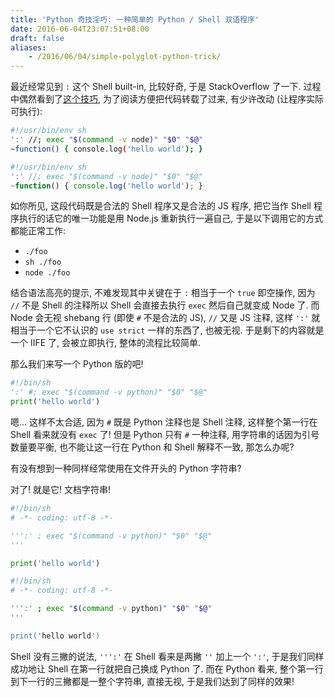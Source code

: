 ```yaml
---
title: 'Python 奇技淫巧: 一种简单的 Python / Shell 双语程序'
date: 2016-06-04T23:07:51+08:00
draft: false
aliases:
    - /2016/06/04/simple-polyglot-python-trick/
---
```


最近经常见到 `:` 这个 Shell built-in, 比较好奇, 于是 StackOverflow 了一下.
过程中偶然看到了[这个技巧][js-polyglot-answer], 为了阅读方便把代码转载了过来,
有少许改动 (让程序实际可执行):

[js-polyglot-answer]: http://stackoverflow.com/a/34534006

```sh
#!/usr/bin/env sh
':' //; exec "$(command -v node)" "$0" "$@"
~function() { console.log('hello world'); }
```

```js
#!/usr/bin/env sh
':' //; exec "$(command -v node)" "$0" "$@"
~function() { console.log('hello world'); }
```

如你所见, 这段代码既是合法的 Shell 程序又是合法的 JS 程序, 把它当作 Shell
程序执行的话它的唯一功能是用 Node.js 重新执行一遍自己, 于是以下调用它的方式都能正常工作:

* `./foo`
* `sh ./foo`
* `node ./foo`

结合语法高亮的提示, 不难发现其中关键在于 `:` 相当于一个 `true` 即空操作,
因为 `//` 不是 Shell 的注释所以 Shell 会直接去执行 `exec` 然后自己就变成 Node
了. 而 Node 会无视 shebang 行 (即使 `#` 不是合法的 JS), `//` 又是 JS 注释,
这样 `':'` 就相当于一个它不认识的 `use strict` 一样的东西了, 也被无视.
于是剩下的内容就是一个 IIFE 了, 会被立即执行, 整体的流程比较简单.

那么我们来写一个 Python 版的吧!

```python
#!/bin/sh
':' #; exec "$(command -v python)" "$0" "$@"
print('hello world')
```

嗯... 这样不太合适, 因为 `#` 既是 Python 注释也是 Shell 注释, 这样整个第一行在
Shell 看来就没有 `exec` 了! 但是 Python 只有 `#` 一种注释,
用字符串的话因为引号数量要平衡, 也不能让这一行在 Python 和 Shell 解释不一致,
那怎么办呢?

有没有想到一种同样经常使用在文件开头的 Python 字符串?

对了! 就是它! 文档字符串!

```python
#!/bin/sh
# -*- coding: utf-8 -*-

''':' ; exec "$(command -v python)" "$0" "$@"
'''

print('hello world')
```

```sh
#!/bin/sh
# -*- coding: utf-8 -*-

''':' ; exec "$(command -v python)" "$0" "$@"
'''

print('hello world')
```

Shell 没有三撇的说法, `''':'` 在 Shell 看来是两撇 `''` 加上一个 `':'`,
于是我们同样成功地让 Shell 在第一行就把自己换成 Python 了. 而在 Python 看来,
整个第一行到下一行的三撇都是一整个字符串, 直接无视, 于是我们达到了同样的效果!


<!-- vim:set ai et ts=4 sw=4 sts=4 fenc=utf-8: -->
